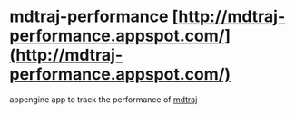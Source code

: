 mdtraj-performance
[http://mdtraj-performance.appspot.com/](http://mdtraj-performance.appspot.com/)
==================

appengine app to track the performance of [mdtraj](https://github.com/rmcgibbo/mdtraj)
